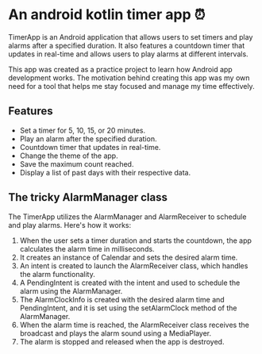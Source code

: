
# An android kotlin timer app ⏰

TimerApp is an Android application that allows users to set timers and play alarms after a specified 
duration. It also features a countdown timer that updates in real-time and allows users to play alarms at 
different intervals.

This app was created as a practice project to learn how Android app development works. The motivation behind 
creating this app was my own need for a tool that helps me stay focused and manage my time effectively.

## Features

- Set a timer for 5, 10, 15, or 20 minutes.
- Play an alarm after the specified duration.
- Countdown timer that updates in real-time.
- Change the theme of the app.
- Save the maximum count reached.
- Display a list of past days with their respective data.

## The tricky AlarmManager class
The TimerApp utilizes the AlarmManager and AlarmReceiver to schedule and play alarms. Here's how it works:

1. When the user sets a timer duration and starts the countdown, the app calculates the alarm time in 
milliseconds.
2. It creates an instance of Calendar and sets the desired alarm time.
3. An intent is created to launch the AlarmReceiver class, which handles the alarm functionality.
4. A PendingIntent is created with the intent and used to schedule the alarm using the AlarmManager.
5. The AlarmClockInfo is created with the desired alarm time and PendingIntent, and it is set using the 
setAlarmClock method of the AlarmManager.
6. When the alarm time is reached, the AlarmReceiver class receives the broadcast and plays the alarm sound 
using a MediaPlayer.
7. The alarm is stopped and released when the app is destroyed.
